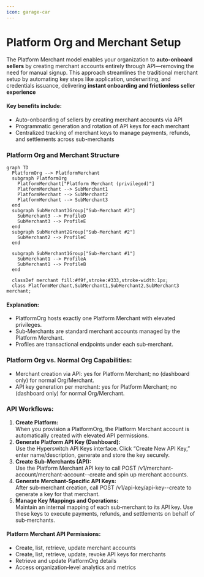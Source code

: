 ```yaml
---
icon: garage-car
---
```


# Platform Org and Merchant Setup

The Platform Merchant model enables your organization to **auto-onboard sellers** by creating merchant accounts entirely through API—removing the need for manual signup. This approach streamlines the traditional merchant setup by automating key steps like application, underwriting, and credentials issuance, delivering **instant onboarding and frictionless seller experience**

#### Key benefits include:

* Auto-onboarding of sellers by creating merchant accounts via API
* Programmatic generation and rotation of API keys for each merchant
* Centralized tracking of merchant keys to manage payments, refunds, and settlements across sub-merchants

### &#x20;Platform Org and Merchant Structure

```mermaid
graph TD
  PlatformOrg --> PlatformMerchant
  subgraph PlatformOrg
    PlatformMerchant["Platform Merchant (privileged)"]
    PlatformMerchant --> SubMerchant1
    PlatformMerchant --> SubMerchant2
    PlatformMerchant --> SubMerchant3
  end
  subgraph SubMerchant3Group["Sub‑Merchant #3"]
    SubMerchant3 --> ProfileD
    SubMerchant3 --> ProfileE
  end
  subgraph SubMerchant2Group["Sub‑Merchant #2"]
    SubMerchant2 --> ProfileC
  end

  subgraph SubMerchant1Group["Sub‑Merchant #1"]
    SubMerchant1 --> ProfileA
    SubMerchant1 --> ProfileB
  end  

  classDef merchant fill:#f9f,stroke:#333,stroke-width:1px;
  class PlatformMerchant,SubMerchant1,SubMerchant2,SubMerchant3 merchant;
```

#### **Explanation:**

* PlatformOrg hosts exactly one Platform Merchant with elevated privileges.
* Sub‑Merchants are standard merchant accounts managed by the Platform Merchant.
* Profiles are transactional endpoints under each sub‑merchant.

### Platform Org vs. Normal Org Capabilities:

* Merchant creation via API: yes for Platform Merchant; no (dashboard only) for normal Org/Merchant.
* API key generation per merchant: yes for Platform Merchant; no (dashboard only) for normal Org/Merchant.

### API Workflows:

1. **Create Platform:**\
   When you provision a PlatformOrg, the Platform Merchant account is automatically created with elevated API permissions.
2. **Generate Platform API Key (Dashboard):**\
   Use the Hyperswitch API Keys interface. Click “Create New API Key,” enter name/description, generate and store the key securely.
3. **Create Sub‑Merchants (API):**\
   Use the Platform Merchant API key to call POST /v1/merchant-account/merchant-account--create and spin up merchant accounts.
4. **Generate Merchant-Specific API Keys:**\
   After sub‑merchant creation, call POST /v1/api-key/api-key--create to generate a key for that merchant.
5. **Manage Key Mappings and Operations:**\
   Maintain an internal mapping of each sub‑merchant to its API key. Use these keys to execute payments, refunds, and settlements on behalf of sub‑merchants.

#### Platform Merchant API Permissions:

* Create, list, retrieve, update merchant accounts
* Create, list, retrieve, update, revoke API keys for merchants
* Retrieve and update PlatformOrg details
* Access organization‑level analytics and metrics
